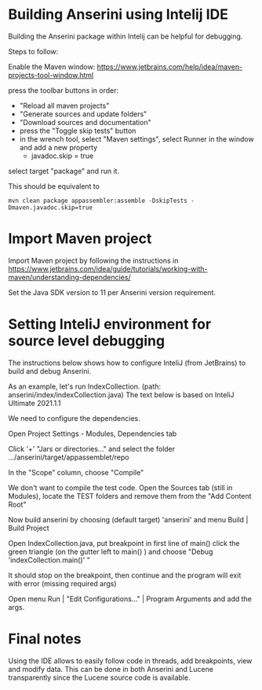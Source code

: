 # Building Anserini using Intelij IDE

Building the Anserini package within Intelij can be helpful for debugging.

Steps to follow:

Enable the Maven window:  https://www.jetbrains.com/help/idea/maven-projects-tool-window.html

press the toolbar buttons in order:
- "Reload all maven projects"
- "Generate sources and update folders"
- "Download sources and documentation"
- press the "Toggle skip tests" button
- in the wrench tool, select "Maven settings", select Runner in the window and add a new property
  - javadoc.skip = true

select target "package" and run it.

This should be equivalent to
```$
mvn clean package appassembler:assemble -DskipTests -Dmaven.javadoc.skip=true
```

# Import Maven project
Import Maven project by following the instructions in https://www.jetbrains.com/idea/guide/tutorials/working-with-maven/understanding-dependencies/

Set the Java SDK version to 11 per Anserini version requirement.

# Setting InteliJ environment for source level debugging

The instructions below shows how to configure InteliJ (from JetBrains) to build and debug Anserini.

As an example, let's run IndexCollection. (path: anserini/index/indexCollection.java)
The text below is based on InteliJ Ultimate 2021.1.1

We need to configure the dependencies.


Open Project Settings - Modules, Dependencies tab

Click '+'  "Jars or directories..." and select the folder .../anserini/target/appassemblet/repo

In the "Scope" column, choose "Compile"

We don't want to compile the test code.
Open the Sources tab (still in Modules), locate the TEST folders and remove them from the "Add Content Root"

Now build anserini by choosing (default target) 'anserini' and menu Build | Build Project

Open IndexCollection.java, put breakpoint in first line of main()
click the green triangle (on the gutter left to main() ) and choose "Debug 'indexCollection.main()' "

It should stop on the breakpoint, then continue and the program will exit with error (missing required args)

Open menu Run | "Edit Configurations..." | Program Arguments and add the args.

# Final notes
Using the IDE allows to easily follow code in threads, add breakpoints, view and modify data.
This can be done in both Anserini and Lucene transparently since the Lucene source code is available.









